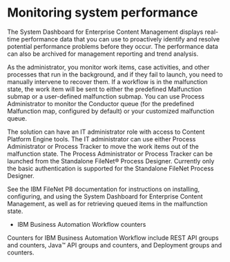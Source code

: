 # Monitoring system performance

The System Dashboard for Enterprise Content Management displays real-time
performance data that you can use to proactively identify and resolve potential performance problems
before they occur. The performance data can also be archived for management reporting and trend
analysis.

As the administrator, you monitor work items, case activities, and other processes that run in
the background, and if they fail to launch, you need to manually intervene to recover them. If a
workflow is in the malfunction state, the work item will be sent to either the predefined
Malfunction submap or a user-defined malfunction submap. You can use Process Administrator to
monitor the Conductor queue (for the predefined Malfunction map, configured by default) or your
customized malfunction queue.

The solution can have an IT administrator role with access to Content Platform Engine tools. The IT administrator
can use either Process Administrator or Process Tracker to move the work items out of the
malfunction state. The Process Administrator or Process Tracker can be launched from the Standalone
FileNet® Process
Designer. Currently
only the basic authentication is supported for the Standalone FileNet Process
Designer.

See the IBM
FileNet P8 documentation for instructions
on installing, configuring, and using the System Dashboard for Enterprise Content Management, as well as for retrieving
queued items in the malfunction state.

- IBM Business Automation Workflow counters

Counters for IBM Business Automation Workflow include REST API groups and counters, Java™ API groups and counters, and Deployment groups and counters.